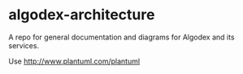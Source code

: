 # algodex-architecture
A repo for general documentation and diagrams for Algodex and its services.

Use http://www.plantuml.com/plantuml

